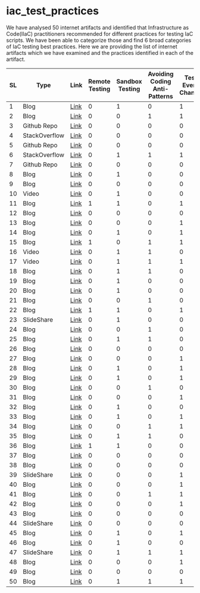 # iac_test_practices
We have analysed 50 internet artifacts and identified that Infrastructure as Code(IIaC) practitioners recommended for different practices for testing IaC scripts. We have been able to categorize those and find 6 broad categories of IaC testing best practices. Here we are providing the list of internet artifacts which we have examined and the practices identified in each of the artifact.

| SL | Type  | Link  | Remote Testing | Sandbox Testing | Avoiding Coding Anti-Patterns | Test Every Change | Behavior focused test coverage | Use of Automation Tool |
|----|-------|-------|----------------|-----------------|-------------------------------|-------------------|---------------------------------------|------------------------|
| 1 | Blog | [Link](https://www.ansible.com/blog/five-questions-testing-ansible-playbooks-roles)|0|1|0|1|0|0|
| 2 | Blog | [Link](https://far-oeuf.com/ansible/unit-testing-roles-continuous-integration)|0|0|1|1|0|0|
| 3 | Github Repo | [Link](https://github.com/aelsabbahy/goss)|0|0|0|0|0|0|
| 4 | StackOverflow | [Link](https://stackoverflow.com/questions/38313220/how-to-do-unittesting-in-ansible)|0|0|0|0|0|1|
| 5 | Github Repo | [Link](https://github.com/ryotarai/infrataster)|0|0|0|0|0|0|
| 6 | StackOverflow | [Link](https://stackoverflow.com/questions/36998112/how-to-automatically-test-configuration-managing-scripts)|0|1|1|1|0|1|
| 7 | Github Repo | [Link](https://github.com/ansible/molecule)|0|0|0|0|0|0|
| 8 | Blog | [Link](https://www.digitalocean.com/community/tutorials/how-to-test-ansible-roles-with-molecule-on-ubuntu-16-04)|0|1|0|0|1|1|
| 9 | Blog | [Link](https://itnext.io/testing-ansible-roles-a-practical-application-2afc96e0d7d)|0|0|0|0|0|1|
| 10 | Video | [Link](https://youtu.be/NgwosUBuRAc)|0|1|0|0|1|1|
| 11 | Blog | [Link](https://www.jeffgeerling.com/blog/2018/testing-your-ansible-roles-molecule)|1|1|0|1|0|1|
| 12 | Blog | [Link](https://stackoverflow.com/questions/50371158/test-ansible-roles-with-molecule-and-boto3/50662905)|0|0|0|0|0|0|
| 13 | Blog | [Link](https://stackoverflow.com/questions/36610184/should-ansible-compile-and-test-code-before-deployment-or-should-it-only-deploy)|0|0|0|1|0|0|
| 14 | Blog | [Link](https://zapier.com/engineering/ansible-molecule/)|0|1|0|1|0|1|
| 15 | Blog | [Link](https://blog.codecentric.de/en/2018/12/test-driven-infrastructure-ansible-molecule/)|1|0|1|1|0|1|
| 16 | Video | [Link](https://youtu.be/RTEgE2lcyk4)|0|1|1|0|0|1|
| 17 | Video | [Link](https://www.youtube.com/watch?v=c21VnhhQYNQ&t=1191s)|0|1|1|1|0|0|
| 18 | Blog | [Link](https://medium.com/devops-process-and-tools/testing-ansible-playbooks-roles-8992e3eddc2)|0|1|1|0|0|1|
| 19 | Blog | [Link](https://medium.com/holisticon-consultants/using-molecule-and-docker-to-test-ansible-playbooks-63d75dbffbe6)|0|1|0|0|0|1|
| 20 | Blog | [Link](https://pushbuildtestdeploy.com/testing-your-ansible-deployments-with-molecule/)|0|1|0|0|1|1|
| 21 | Blog | [Link](https://www.toptechskills.com/ansible-tutorials-courses/rapidly-build-test-ansible-roles-molecule-docker/)|0|0|1|0|1|0|
| 22 | Blog | [Link](https://robertdebock.nl/testing.html)|1|1|0|1|1|1|
| 23 | SlideShare | [Link](https://www.slideshare.net/BobKillen/ansible-integration-testing-and-you)|0|1|0|0|0|1|
| 24 | Blog | [Link](https://www.flux7.com/blog/using-molecule-for-test-driven-development-of-ansible-roles/)|0|0|1|0|0|1|
| 25 | Blog | [Link](https://www.darkraiden.com/blog/test-kitchen-lets-shake-this-role-up/)|0|1|1|0|1|1|
| 26 | Blog | [Link](http://targetveb.com/kitchenci-ansible-unit-tests-docker-inspec.html)|0|0|0|0|0|0|
| 27 | Blog | [Link](https://hobo.house/2019/08/05/how-to-setup-travis-for-quick-ansible-playbook-ci/)|0|0|0|1|0|0|
| 28 | Blog | [Link](https://www.stackovercloud.com/2019/02/07/how-to-implement-continuous-testing-of-ansible-roles-using-molecule-and-travis-ci-on-ubuntu-18-04/)|0|1|0|1|0|1|
| 29 | Blog | [Link](http://www.juliosblog.com/ansible-and-ansible-tower-best-practices-from-the-field/)|0|1|0|1|1|0|
| 30 | Blog | [Link](https://blog.ragnarson.com/2017/03/13/inspec-inspect-your-infrastructure.html)|0|0|1|0|0|1|
| 31 | Blog | [Link](https://werner-dijkerman.nl/2017/09/17/continuous-deployment-of-ansible-roles/)|0|0|0|1|1|1|
| 32 | Blog | [Link](https://opensourceforu.com/2018/01/unit-testing-ansible-code-molecule-docker-containers/)|0|1|0|0|1|1|
| 33 | Blog | [Link](https://dzone.com/articles/ansible-tdd-development-using-molecule)|0|1|0|1|1|1|
| 34 | Blog | [Link](https://hashbangwallop.com/tdd-ansible.html)|0|0|1|1|0|1|
| 35 | Blog | [Link](https://blog.octo.com/the-wizard-ansible-molecule-and-test-driven-development/)|0|1|1|0|1|1|
| 36 | Blog | [Link](https://blog.octo.com/test-your-infrastructure-code-with-terratest/)|1|1|0|0|1|1|
| 37 | Blog | [Link](https://medium.com/faun/building-repeatable-infrastructure-with-terraform-and-ansible-on-aws-3f082cd398ad)|0|0|0|0|0|0|
| 38 | Blog | [Link](https://developer.rackspace.com/blog/molecule-for-ansible-role-creation/)|0|0|0|0|1|1|
| 39 | SlideShare | [Link](https://hashman.ca/ansiblefest-2017/ansiblefest-2017-ehashman.pdf)|0|0|0|1|0|1|
| 40 | Blog | [Link](https://habrahabr.info/development/testing-of-it-systems/703-testing-and-continuous-integration-for-ansible-roles-using-molecule-and-jenkins.html)|0|0|0|1|0|1|
| 41 | Blog | [Link](https://infocus.dellemc.com/bart_driscoll/unlock-the-benefits-of-cloud-platforms-and-automation-with-iac/)|0|0|1|1|0|0|
| 42 | Blog | [Link](https://blog.sensu.io/infrastructure-as-code-testing-and-monitoring)|0|0|0|1|1|1|
| 43 | Blog | [Link](https://puppet.com/blog/hitchhikers-guide-to-testing-infrastructure-as-and-code/)|0|0|0|0|0|0|
| 44 | SlideShare | [Link](https://www.slideshare.net/opencredo/london-hashicorp-meetup-8-testing-programmable-infrastructure-by-matt-long)|0|0|0|0|0|1|
| 45 | Blog | [Link](https://adamtheautomator.com/chef-test-kitchen/)|0|1|0|1|0|1|
| 46 | Blog | [Link](https://brigade.engineering/reduce-chef-infrastructure-integration-test-times-by-75-with-test-kitchen-and-docker-bf638ab95a0a)|0|1|0|0|0|1|
| 47 | SlideShare | [Link](https://www.slideshare.net/brikis98/how-to-test-infrastructure-code-automated-testing-for-terraform-kubernetes-docker-packer-and-more)|0|1|1|1|1|1|
| 48 | Blog | [Link](https://iyarweb.wordpress.com/2018/12/11/continuous-infrastructure-with-ansible-molecule-travisci/)|0|0|0|1|1|1|
| 49 | Blog | [Link](https://www.devopsonline.co.uk/a-shift-of-testing-code-to-testing-infrastructure-as-code/)|0|0|0|0|1|1|
| 50 | Blog | [Link](https://habr.com/en/post/467169/)|0|1|1|1|1|1|
